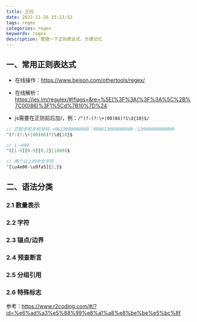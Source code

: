 ```yaml
---
title: 正则
date: 2022-11-26 15:13:52
tags: regex
categories: regex
keywords: regex
description: 整理一下正则表达式，方便记忆
---
```


## 一、常用正则表达式

- 在线操作：https://www.bejson.com/othertools/regex/
- 在线解析：https://jex.im/regulex/#!flags=&re=%5E(%3F%3A(%3F%3A%5C%2B%7C00)86)%3F1%5Cd%7B10%7D%24

- js需要在正则前后加/，例：`/^(?:(?:\+|00)86)?1\d{10}$/`

```javascript
// 匹配手机手机号码 +8613000000000｜008613000000000｜13000000000000
^(?:(?:\+|00)86)?1\d{10}$

// 1～999
^([1-9][0-9]{0,2}|1000)$

// 两个以上的中文字符
^[\u4e00-\u9fa5]{2,}$
```

## 二、语法分类

### 2.1 数量表示

### 2.2 字符

### 2.3 锚点/边界

### 2.4 预查断言

### 2.5 分组引用

### 2.6 特殊标志



参考：https://www.r2coding.com/#/?id=%e6%ad%a3%e5%88%99%e8%a1%a8%e8%be%be%e5%bc%8f
